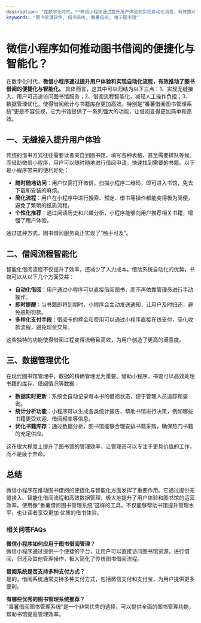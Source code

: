 ```yaml
---
description: "在数字化时代，**微信小程序通过提升用户体验和实现自动化流程，有效推动了图书借阅的便捷化与智能化。** 具体而言，这其中可以归结为以下三点：1、实现无缝接入，用户可迅速访问图书馆服务；2、借阅流程智能化，减轻人工操作负担；3、数据管理优化，使得借阅统计与书籍库存更加高效。特别是“番薯借阅图书管理系统”更是不容忽视，它为书馆提供了一系列强大的功能，让借阅变得更加简单和高效。"
keywords: "图书管理软件, 借书系统, 番薯借阅, 电子图书馆"
---
```

# 微信小程序如何推动图书借阅的便捷化与智能化？

在数字化时代，**微信小程序通过提升用户体验和实现自动化流程，有效推动了图书借阅的便捷化与智能化。** 具体而言，这其中可以归结为以下三点：1、实现无缝接入，用户可迅速访问图书馆服务；2、借阅流程智能化，减轻人工操作负担；3、数据管理优化，使得借阅统计与书籍库存更加高效。特别是“番薯借阅图书管理系统”更是不容忽视，它为书馆提供了一系列强大的功能，让借阅变得更加简单和高效。

## **一、无缝接入提升用户体验**

传统的借书方式往往需要读者亲自到图书馆，填写各种表格，甚至需要排队等候。而借助微信小程序，用户可以随时随地进行借阅申请，快速找到需要的书籍。以下是小程序带来的便利好处：

- **随时随地访问**：用户仅需打开微信，扫描小程序二维码，即可进入书馆，免去下载和安装的麻烦。
- **简化流程**：用户在小程序中进行搜索、预定、借书等操作都能变得极为简便，避免了繁琐的纸质流程。
- **个性化推荐**：通过阅读历史和兴趣分析，小程序能够向用户推荐相关书籍，增强了用户体验。

通过这种方式，图书借阅服务真正实现了“触手可及”。

## **二、借阅流程智能化**

智能化借阅流程不仅提升了效率，还减少了人力成本。借助系统自动化的优势，书馆可以从以下几个方面受益：

- **自动化借阅**：用户通过小程序可以直接借阅图书，而不再依靠管理员进行手动操作。
- **即时提醒**：当书籍即将到期时，小程序会主动发送通知，让用户及时归还，避免逾期罚款。
- **多样化支付手段**：借阅卡的押金和费用可以通过小程序直接在线支付，简化收款流程，避免现金交易。

这些独特的功能使得借阅过程变得流畅且高效，为用户创造了更高的满意度。

## **三、数据管理优化**

在现代图书馆管理中，数据的精确管理尤为重要。借助小程序，书馆可以高效处理书籍的库存、借阅情况等数据：

- **数据实时更新**：系统会自动记录每本书的借阅状态，便于管理人员追踪和查询。
- **统计分析功能**：小程序可以生成各类统计报告，帮助书馆进行决策，例如哪些书籍更受欢迎、借阅频率等信息。
- **优化书籍库存**：通过数据分析，图书馆能够合理安排书籍采购，确保热门书籍的充足供应。

这在很大程度上提升了图书馆的管理效率，让管理员可以专注于更具价值的工作，而不是疲于奔命。

## 总结

微信小程序在推动图书借阅的便捷化与智能化方面发挥了重要作用。它通过提供无缝接入、智能化借阅流程和高效数据管理，极大地提升了用户体验和图书馆的运营效率。使用像“番薯借阅图书管理系统”这样的工具，不仅能够帮助书馆提升管理水平，也让读者享受更加 优质的借书体验。

### 相关问答FAQs

**微信小程序如何应用于图书借阅管理？**  
微信小程序通过提供一个便捷的平台，让用户可以直接访问图书馆资源，进行借阅、归还及其他管理操作，极大简化了传统图书借阅流程。

**借阅系统是否支持多种支付方式？**  
是的，借阅系统通常支持多种支付方式，包括微信支付和支付宝，为用户提供更多便利。

**有哪些优秀的图书管理系统推荐？**  
“番薯借阅图书管理系统”是一个非常优秀的选择，可以提供全面的图书管理功能，帮助书馆提高管理效率。
